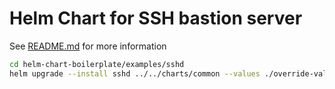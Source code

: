 # Helm Chart for SSH bastion server 

See [README.md](../../charts/common/README.md) for more information

```bash
cd helm-chart-boilerplate/examples/sshd
helm upgrade --install sshd ../../charts/common --values ./override-values.yaml
```

